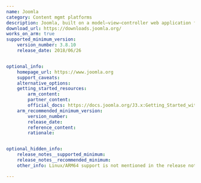 ```yaml
---
name: Joomla
category: Content mgmt platforms
description: Joomla, built on a model–view–controller web application framework, is a free and open-source content management system (CMS) for publishing web content. It can be used independently of the CMS that allows a user to build powerful online applications.
download_url: https://downloads.joomla.org/
works_on_arm: true
supported_minimum_version:
    version_number: 3.8.10
    release_date: 2018/06/26


optional_info:
    homepage_url: https://www.joomla.org
    support_caveats:
    alternative_options:
    getting_started_resources:
        arm_content:
        partner_content:
        official_docs: https://docs.joomla.org/J3.x:Getting_Started_with_Joomla!
    arm_recommended_minimum_version:
        version_number:
        release_date:
        reference_content:
        rationale:


optional_hidden_info:
    release_notes__supported_minimum:
    release_notes__recommended_minimum:
    other_info: Linux/ARM64 support is not mentioned in the release notes, although it can be found at the DockerHub releases [here](https://hub.docker.com/_/joomla/tags?page=59&page_size=&name=&ordering=).

---
```


